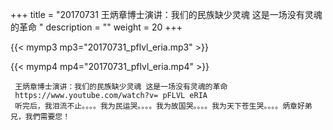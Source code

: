 +++
title = "20170731  王炳章博士演讲：我们的民族缺少灵魂 这是一场没有灵魂的革命 "
description = ""
weight = 20
+++

{{< mymp3 mp3="20170731_pflvl_eria.mp3" >}}

{{< mymp4 mp4="20170731_pflvl_eria.mp4" >}}

     王炳章博士演讲：我们的民族缺少灵魂 这是一场没有灵魂的革命 
     https://www.youtube.com/watch?v= pFLVL eRIA 
     听完后，我泪流不止。。。。我为民运哭。。。。我为故国哭。。。。我为天下苍生哭。。。。炳章好弟兄，我們需要您！ 
